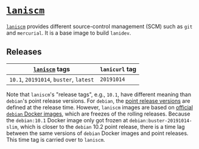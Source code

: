 # [`laniscm`][1]

[`laniscm`][1] provides different source-control management (SCM) such
as `git` and `mercurial`.
It is a base image to build `lanidev`.

## Releases

[`laniscm`][1] tags | `lanicurl` tag
--- | ---
`10.1`, `20191014`, `buster`, `latest` | `20191014`

Note that `laniscm`'s "release tags", e.g., `10.1`, have different
meaning than `debian`'s point release versions.
For `debian`, the
[point release versions](https://wiki.debian.org/DebianReleases/PointReleases)
are defined at the release time.
However, `laniscm` images are based on
[official `debian` Docker images](https://hub.docker.com/_/debian),
which are freezes of the rolling releases.
Because the `debian:10.1` Docker image only got frozen at
`debian:buster-20191014-slim`, which is closer to the `debian` 10.2
point release, there is a time lag between the same versions of
`debian` Docker images and point releases.
This time tag is carried over to `laniscm`.

[1]: https://hub.docker.com/repository/docker/laniakeasrc/laniscm
